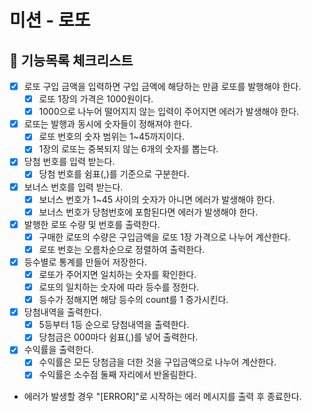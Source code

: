 # 미션 - 로또

## 📌 기능목록 체크리스트

- [X] 로또 구입 금액을 입력하면 구입 금액에 해당하는 만큼 로또를 발행해야 한다.
  - [X] 로또 1장의 가격은 1000원이다.
  - [X] 1000으로 나누어 떨어지지 않는 입력이 주어지면 에러가 발생해야 한다.
- [X] 로또는 발행과 동시에 숫자들이 정해져야 한다.
  - [X] 로또 번호의 숫자 범위는 1~45까지이다.
  - [X] 1장의 로또는 중복되지 않는 6개의 숫자를 뽑는다.
- [X] 당첨 번호를 입력 받는다.
  - [X] 당첨 번호를 쉼표(,)를 기준으로 구분한다.
- [X] 보너스 번호를 입력 받는다.
  - [X] 보너스 번호가 1~45 사이의 숫자가 아니면 에러가 발생해야 한다.
  - [X] 보너스 번호가 당첨번호에 포함된다면 에러가 발생해야 한다.
- [X] 발행한 로또 수량 및 번호를 출력한다.
  - [X] 구매한 로또의 수량은 구입금액을 로또 1장 가격으로 나누어 계산한다.
  - [X] 로또 번호는 오름차순으로 정렬하여 출력한다.
- [X] 등수별로 통계를 만들어 저장한다.
  - [X] 로또가 주어지면 일치하는 숫자를 확인한다.
  - [X] 로또의 일치하는 숫자에 따라 등수를 정한다.
  - [X] 등수가 정해지면 해당 등수의 count를 1 증가시킨다.
- [X] 당첨내역을 출력한다.
  - [X] 5등부터 1등 순으로 당첨내역을 출력한다.
  - [X] 당첨금은 000마다 쉼표(,)를 넣어 출력한다.
- [X] 수익률을 출력한다.
  - [X] 수익률은 모든 당첨금을 더한 것을 구입금액으로 나누어 계산한다.
  - [X] 수익률은 소수점 둘째 자리에서 반올림한다.
- 에러가 발생할 경우 "[ERROR]"로 시작하는 에러 메시지를 출력 후 종료한다.

